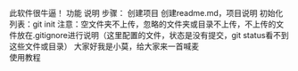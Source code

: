 此软件很牛逼！
功能
说明 步骤：
	创建项目
	创建readme.md，项目说明
	初始化列表：git init
	注意：空文件夹不上传，忽略的文件夹或目录不上传，不上传的文件放在.gitignore进行说明（这里配置的文件，状态是没有提交，git status看不到这些文件或目录）
	大家好我是小莫，给大家来一首喊麦  
使用教程
